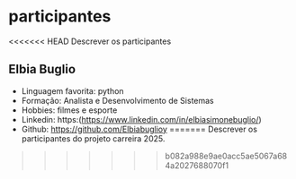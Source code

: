 # participantes
<<<<<<< HEAD
Descrever os participantes

## Elbia Buglio

- Linguagem favorita: python
- Formação: Analista e Desenvolvimento de Sistemas
- Hobbies: filmes e esporte
- Linkedin: https:(https://www.linkedin.com/in/elbiasimonebuglio/)
- Github: https://github.com/Elbiabuglioy
=======
Descrever os participantes do projeto carreira 2025.
>>>>>>> b082a988e9ae0acc5ae5067a684a2027688070f1
